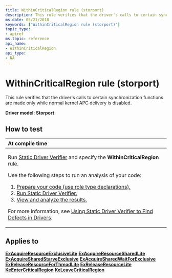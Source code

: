 ```yaml
---
title: WithinCriticalRegion rule (storport)
description: This rule verifies that the driver's calls to certain synchronization functions are made only while normal kernel APC delivery is disabled.
ms.date: 05/21/2018
keywords: ["WithinCriticalRegion rule (storport)"]
topic_type:
- apiref
ms.topic: reference
api_name:
- WithinCriticalRegion
api_type:
- NA
---
```


# WithinCriticalRegion rule (storport)


This rule verifies that the driver's calls to certain synchronization functions are made only while normal kernel APC delivery is disabled.

**Driver model: Storport**

## How to test

<table>
<colgroup>
<col width="100%" />
</colgroup>
<thead>
<tr class="header">
<th align="left">At compile time</th>
</tr>
</thead>
<tbody>
<tr class="odd">
<td align="left"><p>Run <a href="/windows-hardware/drivers/devtest/static-driver-verifier" data-raw-source="[Static Driver Verifier](./static-driver-verifier.md)">Static Driver Verifier</a> and specify the <strong>WithinCriticalRegion</strong> rule.</p>
Use the following steps to run an analysis of your code:
<ol>
<li><a href="/windows-hardware/drivers/devtest/using-static-driver-verifier-to-find-defects-in-drivers#preparing-your-source-code" data-raw-source="[Prepare your code (use role type declarations).](./using-static-driver-verifier-to-find-defects-in-drivers.md#preparing-your-source-code)">Prepare your code (use role type declarations).</a></li>
<li><a href="/windows-hardware/drivers/devtest/using-static-driver-verifier-to-find-defects-in-drivers#running-static-driver-verifier" data-raw-source="[Run Static Driver Verifier.](./using-static-driver-verifier-to-find-defects-in-drivers.md#running-static-driver-verifier)">Run Static Driver Verifier.</a></li>
<li><a href="/windows-hardware/drivers/devtest/using-static-driver-verifier-to-find-defects-in-drivers#viewing-and-analyzing-the-results" data-raw-source="[View and analyze the results.](./using-static-driver-verifier-to-find-defects-in-drivers.md#viewing-and-analyzing-the-results)">View and analyze the results.</a></li>
</ol>
<p>For more information, see <a href="/windows-hardware/drivers/devtest/using-static-driver-verifier-to-find-defects-in-drivers" data-raw-source="[Using Static Driver Verifier to Find Defects in Drivers](./using-static-driver-verifier-to-find-defects-in-drivers.md)">Using Static Driver Verifier to Find Defects in Drivers</a>.</p></td>
</tr>
</tbody>
</table>

## Applies to

[**ExAcquireResourceExclusiveLite**](/previous-versions/ff544351(v=vs.85))
[**ExAcquireResourceSharedLite**](/previous-versions/ff544363(v=vs.85))
[**ExAcquireSharedStarveExclusive**](/previous-versions/ff544367(v=vs.85))
[**ExAcquireSharedWaitForExclusive**](/previous-versions/ff544370(v=vs.85))
[**ExReleaseResourceForThreadLite**](/previous-versions/ff545585(v=vs.85))
[**ExReleaseResourceLite**](/windows-hardware/drivers/ddi/wdm/nf-wdm-exreleaseresourcelite)
[**KeEnterCriticalRegion**](/windows-hardware/drivers/ddi/ntddk/nf-ntddk-keentercriticalregion)
[**KeLeaveCriticalRegion**](/windows-hardware/drivers/ddi/ntddk/nf-ntddk-keleavecriticalregion)
